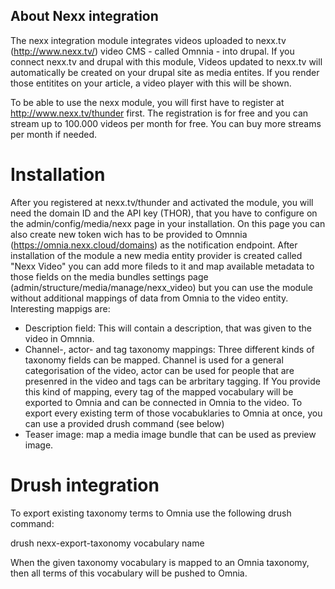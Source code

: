## About Nexx integration

The nexx integration module integrates videos uploaded to nexx.tv (http://www.nexx.tv/) video CMS - called Omnnia - into drupal. 
If you connect nexx.tv and drupal with this module, Videos updated to nexx.tv will automatically be created on 
your drupal site as media entites. If you render those entitites on your article, a video player with this will be shown. 

To be able to use the nexx module, you will first have to register at http://www.nexx.tv/thunder first. The registration is 
for free and you can stream up to 100.000 videos per month for free. You can buy more streams per month if needed.

# Installation
After you registered at nexx.tv/thunder and activated the module, you will need the domain ID and the API key (THOR), that you have to 
configure on the admin/config/media/nexx page in your installation.
On this page you can also create new token wich has to be provided to Omnnia (https://omnia.nexx.cloud/domains) 
as the notification endpoint.
After installation of the module a new media entity provider is created called "Nexx Video" you can add more fileds to it and map 
available metadata to those fields on the media bundles settings page (admin/structure/media/manage/nexx_video)
but you can use the module without additional mappings of data from Omnia to the video entity. 
Interesting mappigs are:

* Description field: This will contain a description, that was given to the video in Omnnia.
* Channel-, actor- and tag taxonomy mappings: Three different kinds of taxonomy fields can be mapped.
  Channel is used for a general categorisation of the video, actor can be used for people that 
  are presenred in the video and tags can be arbritary tagging. If You provide this kind of mapping, 
  every tag of the mapped vocabulary will be exported to Omnia and can be connected in Omnia to the video.
  To export every existing term of those vocabuklaries to Omnia at once, you can use a provided drush command (see below)
* Teaser image: map a media image bundle that can be used as preview image.

# Drush integration
To export existing taxonomy terms to Omnia use the following drush command:

drush nexx-export-taxonomy vocabulary name

When the given taxonomy vocabulary is mapped to an Omnia taxonomy, then all terms of this vocabulary will be pushed to Omnia.
